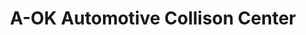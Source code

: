 ---
title: "A-OK Automotive Collison Center"
url: /chicago/a-ok-automotive-collison-center/
shop: Autowerkstatt
---